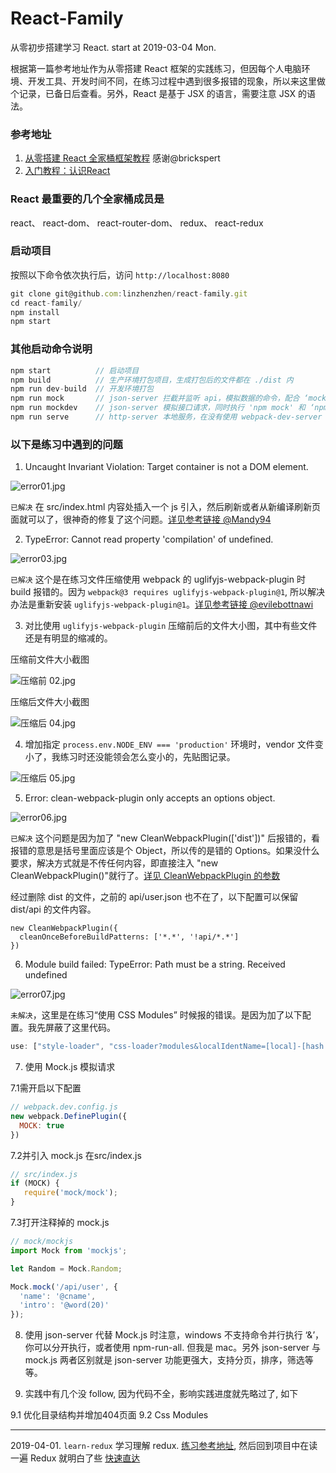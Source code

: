 # React-Family
从零初步搭建学习 React. start at 2019-03-04 Mon.

根据第一篇参考地址作为从零搭建 React 框架的实践练习，但因每个人电脑环境、开发工具、开发时间不同，在练习过程中遇到很多报错的现象，所以来这里做个记录，已备日后查看。另外，React 是基于 JSX 的语言，需要注意 JSX 的语法。

### 参考地址
1. [从零搭建 React 全家桶框架教程](https://github.com/brickspert/blog/issues/1#hot-module-replacement) 感谢@brickspert
2. [入门教程：认识React](https://zh-hans.reactjs.org/tutorial/tutorial.html)

### React 最重要的几个全家桶成员是

react、
react-dom、
react-router-dom、
redux、
react-redux

### 启动项目

按照以下命令依次执行后，访问 `http://localhost:8080`

```js
git clone git@github.com:linzhenzhen/react-family.git
cd react-family/
npm install
npm start
```

### 其他启动命令说明

```js
npm start          // 启动项目
npm build          // 生产环境打包项目，生成打包后的文件都在 ./dist 内
npm run dev-build  // 开发环境打包
npm run mock       // json-server 拦截并监听 api，模拟数据的命令，配合 ‘mockdev’ 使用
npm run mockdev    // json-server 模拟接口请求，同时执行 'npm mock' 和 ‘npm start’
npm run serve      // http-server 本地服务，在没有使用 webpack-dev-server 搭建前，可暂时使用 http-server 来快速搭建
```

### 以下是练习中遇到的问题

1. Uncaught Invariant Violation: Target container is not a DOM element.

![error01.jpg](./imgs/01.jpeg)

`已解决` 在 src/index.html 内容处插入一个 js 引入，然后刷新或者从新编译刷新页面就可以了，很神奇的修复了这个问题。[详见参考链接 @Mandy94](https://github.com/storybooks/storybook/issues/2615#issuecomment-405088812)

2. TypeError: Cannot read property 'compilation' of undefined.

![error03.jpg](./imgs/03.jpg)

`已解决` 这个是在练习文件压缩使用 webpack 的 uglifyjs-webpack-plugin 时 build 报错的。因为 `webpack@3 requires uglifyjs-webpack-plugin@1`, 所以解决办法是重新安装 `uglifyjs-webpack-plugin@1`。[详见参考链接 @evilebottnawi](https://github.com/webpack-contrib/uglifyjs-webpack-plugin/issues/360#issuecomment-423567387)

3. 对比使用 `uglifyjs-webpack-plugin` 压缩前后的文件大小图，其中有些文件还是有明显的缩减的。

压缩前文件大小截图

![压缩前 02.jpg](./imgs/02.jpg)

压缩后文件大小截图

![压缩后 04.jpg](./imgs/04.jpg)

4. 增加指定 `process.env.NODE_ENV === 'production'` 环境时，vendor 文件变小了，我练习时还没能领会怎么变小的，先贴图记录。

![压缩后 05.jpg](./imgs/05.jpg)

5. Error: clean-webpack-plugin only accepts an options object.

![error06.jpg](./imgs/06.jpg)

`已解决` 这个问题是因为加了 "new CleanWebpackPlugin(['dist'])" 后报错的，看报错的意思是括号里面应该是个 Object，所以传的是错的 Options。如果没什么要求，解决方式就是不传任何内容，即直接注入 "new CleanWebpackPlugin()"就行了。[详见 CleanWebpackPlugin 的参数](https://github.com/johnagan/clean-webpack-plugin#options-and-defaults-optional)

经过删除 dist 的文件，之前的 api/user.json 也不在了，以下配置可以保留 dist/api 的文件内容。

```
new CleanWebpackPlugin({
  cleanOnceBeforeBuildPatterns: ['*.*', '!api/*.*']
})
```

6. Module build failed: TypeError: Path must be a string. Received undefined

![error07.jpg](./imgs/07.jpg)

`未解决`，这里是在练习“使用 CSS Modules” 时候报的错误。是因为加了以下配置。我先屏蔽了这里代码。

```js
use: ["style-loader", "css-loader?modules&localIdentName=[local]-[hash:base64:5]", 'postcss-loader']
```

7. 使用 Mock.js 模拟请求

7.1需开启以下配置

```js
// webpack.dev.config.js
new webpack.DefinePlugin({
  MOCK: true
})
```

7.2并引入 mock.js 在src/index.js

```js
// src/index.js
if (MOCK) {
   require('mock/mock');
}
```
7.3打开注释掉的 mock.js

```js
// mock/mockjs
import Mock from 'mockjs';

let Random = Mock.Random;

Mock.mock('/api/user', {
  'name': '@cname',
  'intro': '@word(20)'
});
```

8. 使用 json-server 代替 Mock.js 时注意，windows 不支持命令并行执行 ‘&’，你可以分开执行，或者使用 npm-run-all. 但我是 mac。另外 json-server 与 mock.js 两者区别就是 json-server 功能更强大，支持分页，排序，筛选等等。

9. 实践中有几个没 follow, 因为代码不全，影响实践进度就先略过了, 如下

9.1 优化目录结构并增加404页面
9.2 Css Modules

---

2019-04-01. `learn-redux` 学习理解 redux. [练习参考地址](https://github.com/brickspert/blog/issues/22), 然后回到项目中在读一遍 Redux 就明白了些 [快速直达](https://github.com/brickspert/blog/issues/1#redux)